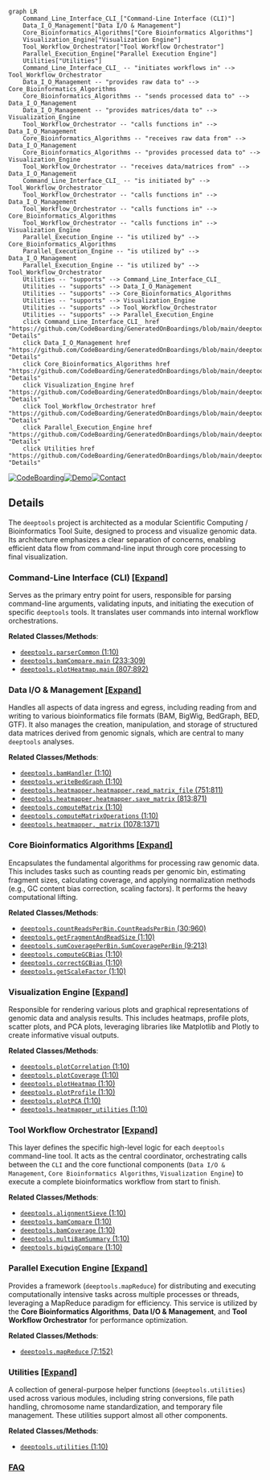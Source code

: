 ```mermaid
graph LR
    Command_Line_Interface_CLI_["Command-Line Interface (CLI)"]
    Data_I_O_Management["Data I/O & Management"]
    Core_Bioinformatics_Algorithms["Core Bioinformatics Algorithms"]
    Visualization_Engine["Visualization Engine"]
    Tool_Workflow_Orchestrator["Tool Workflow Orchestrator"]
    Parallel_Execution_Engine["Parallel Execution Engine"]
    Utilities["Utilities"]
    Command_Line_Interface_CLI_ -- "initiates workflows in" --> Tool_Workflow_Orchestrator
    Data_I_O_Management -- "provides raw data to" --> Core_Bioinformatics_Algorithms
    Core_Bioinformatics_Algorithms -- "sends processed data to" --> Data_I_O_Management
    Data_I_O_Management -- "provides matrices/data to" --> Visualization_Engine
    Tool_Workflow_Orchestrator -- "calls functions in" --> Data_I_O_Management
    Core_Bioinformatics_Algorithms -- "receives raw data from" --> Data_I_O_Management
    Core_Bioinformatics_Algorithms -- "provides processed data to" --> Visualization_Engine
    Tool_Workflow_Orchestrator -- "receives data/matrices from" --> Data_I_O_Management
    Command_Line_Interface_CLI_ -- "is initiated by" --> Tool_Workflow_Orchestrator
    Tool_Workflow_Orchestrator -- "calls functions in" --> Data_I_O_Management
    Tool_Workflow_Orchestrator -- "calls functions in" --> Core_Bioinformatics_Algorithms
    Tool_Workflow_Orchestrator -- "calls functions in" --> Visualization_Engine
    Parallel_Execution_Engine -- "is utilized by" --> Core_Bioinformatics_Algorithms
    Parallel_Execution_Engine -- "is utilized by" --> Data_I_O_Management
    Parallel_Execution_Engine -- "is utilized by" --> Tool_Workflow_Orchestrator
    Utilities -- "supports" --> Command_Line_Interface_CLI_
    Utilities -- "supports" --> Data_I_O_Management
    Utilities -- "supports" --> Core_Bioinformatics_Algorithms
    Utilities -- "supports" --> Visualization_Engine
    Utilities -- "supports" --> Tool_Workflow_Orchestrator
    Utilities -- "supports" --> Parallel_Execution_Engine
    click Command_Line_Interface_CLI_ href "https://github.com/CodeBoarding/GeneratedOnBoardings/blob/main/deeptools/Command_Line_Interface_CLI_.md" "Details"
    click Data_I_O_Management href "https://github.com/CodeBoarding/GeneratedOnBoardings/blob/main/deeptools/Data_I_O_Management.md" "Details"
    click Core_Bioinformatics_Algorithms href "https://github.com/CodeBoarding/GeneratedOnBoardings/blob/main/deeptools/Core_Bioinformatics_Algorithms.md" "Details"
    click Visualization_Engine href "https://github.com/CodeBoarding/GeneratedOnBoardings/blob/main/deeptools/Visualization_Engine.md" "Details"
    click Tool_Workflow_Orchestrator href "https://github.com/CodeBoarding/GeneratedOnBoardings/blob/main/deeptools/Tool_Workflow_Orchestrator.md" "Details"
    click Parallel_Execution_Engine href "https://github.com/CodeBoarding/GeneratedOnBoardings/blob/main/deeptools/Parallel_Execution_Engine.md" "Details"
    click Utilities href "https://github.com/CodeBoarding/GeneratedOnBoardings/blob/main/deeptools/Utilities.md" "Details"
```

[![CodeBoarding](https://img.shields.io/badge/Generated%20by-CodeBoarding-9cf?style=flat-square)](https://github.com/CodeBoarding/GeneratedOnBoardings)[![Demo](https://img.shields.io/badge/Try%20our-Demo-blue?style=flat-square)](https://www.codeboarding.org/demo)[![Contact](https://img.shields.io/badge/Contact%20us%20-%20contact@codeboarding.org-lightgrey?style=flat-square)](mailto:contact@codeboarding.org)

## Details

The `deeptools` project is architected as a modular Scientific Computing / Bioinformatics Tool Suite, designed to process and visualize genomic data. Its architecture emphasizes a clear separation of concerns, enabling efficient data flow from command-line input through core processing to final visualization.

### Command-Line Interface (CLI) [[Expand]](./Command_Line_Interface_CLI_.md)
Serves as the primary entry point for users, responsible for parsing command-line arguments, validating inputs, and initiating the execution of specific `deeptools` tools. It translates user commands into internal workflow orchestrations.


**Related Classes/Methods**:

- <a href="https://github.com/deeptools/deeptools/blob/master/deeptools/parserCommon.py#L1-L10" target="_blank" rel="noopener noreferrer">`deeptools.parserCommon` (1:10)</a>
- <a href="https://github.com/deeptools/deeptools/blob/master/deeptools/bamCompare.py#L233-L309" target="_blank" rel="noopener noreferrer">`deeptools.bamCompare.main` (233:309)</a>
- <a href="https://github.com/deeptools/deeptools/blob/master/deeptools/plotHeatmap.py#L807-L892" target="_blank" rel="noopener noreferrer">`deeptools.plotHeatmap.main` (807:892)</a>


### Data I/O & Management [[Expand]](./Data_I_O_Management.md)
Handles all aspects of data ingress and egress, including reading from and writing to various bioinformatics file formats (BAM, BigWig, BedGraph, BED, GTF). It also manages the creation, manipulation, and storage of structured data matrices derived from genomic signals, which are central to many `deeptools` analyses.


**Related Classes/Methods**:

- <a href="https://github.com/deeptools/deeptools/blob/master/deeptools/bamHandler.py#L1-L10" target="_blank" rel="noopener noreferrer">`deeptools.bamHandler` (1:10)</a>
- <a href="https://github.com/deeptools/deeptools/blob/master/deeptools/writeBedGraph.py#L1-L10" target="_blank" rel="noopener noreferrer">`deeptools.writeBedGraph` (1:10)</a>
- <a href="https://github.com/deeptools/deeptools/blob/master/deeptools/heatmapper.py#L751-L811" target="_blank" rel="noopener noreferrer">`deeptools.heatmapper.heatmapper.read_matrix_file` (751:811)</a>
- <a href="https://github.com/deeptools/deeptools/blob/master/deeptools/heatmapper.py#L813-L871" target="_blank" rel="noopener noreferrer">`deeptools.heatmapper.heatmapper.save_matrix` (813:871)</a>
- <a href="https://github.com/deeptools/deeptools/blob/master/deeptools/computeMatrix.py#L1-L10" target="_blank" rel="noopener noreferrer">`deeptools.computeMatrix` (1:10)</a>
- <a href="https://github.com/deeptools/deeptools/blob/master/deeptools/computeMatrixOperations.py#L1-L10" target="_blank" rel="noopener noreferrer">`deeptools.computeMatrixOperations` (1:10)</a>
- <a href="https://github.com/deeptools/deeptools/blob/master/deeptools/heatmapper.py#L1078-L1371" target="_blank" rel="noopener noreferrer">`deeptools.heatmapper._matrix` (1078:1371)</a>


### Core Bioinformatics Algorithms [[Expand]](./Core_Bioinformatics_Algorithms.md)
Encapsulates the fundamental algorithms for processing raw genomic data. This includes tasks such as counting reads per genomic bin, estimating fragment sizes, calculating coverage, and applying normalization methods (e.g., GC content bias correction, scaling factors). It performs the heavy computational lifting.


**Related Classes/Methods**:

- <a href="https://github.com/deeptools/deeptools/blob/master/deeptools/countReadsPerBin.py#L30-L960" target="_blank" rel="noopener noreferrer">`deeptools.countReadsPerBin.CountReadsPerBin` (30:960)</a>
- <a href="https://github.com/deeptools/deeptools/blob/master/deeptools/getFragmentAndReadSize.py#L1-L10" target="_blank" rel="noopener noreferrer">`deeptools.getFragmentAndReadSize` (1:10)</a>
- <a href="https://github.com/deeptools/deeptools/blob/master/deeptools/sumCoveragePerBin.py#L9-L213" target="_blank" rel="noopener noreferrer">`deeptools.sumCoveragePerBin.SumCoveragePerBin` (9:213)</a>
- <a href="https://github.com/deeptools/deeptools/blob/master/deeptools/computeGCBias.py#L1-L10" target="_blank" rel="noopener noreferrer">`deeptools.computeGCBias` (1:10)</a>
- <a href="https://github.com/deeptools/deeptools/blob/master/deeptools/correctGCBias.py#L1-L10" target="_blank" rel="noopener noreferrer">`deeptools.correctGCBias` (1:10)</a>
- <a href="https://github.com/deeptools/deeptools/blob/master/deeptools/getScaleFactor.py#L1-L10" target="_blank" rel="noopener noreferrer">`deeptools.getScaleFactor` (1:10)</a>


### Visualization Engine [[Expand]](./Visualization_Engine.md)
Responsible for rendering various plots and graphical representations of genomic data and analysis results. This includes heatmaps, profile plots, scatter plots, and PCA plots, leveraging libraries like Matplotlib and Plotly to create informative visual outputs.


**Related Classes/Methods**:

- <a href="https://github.com/deeptools/deeptools/blob/master/deeptools/plotCorrelation.py#L1-L10" target="_blank" rel="noopener noreferrer">`deeptools.plotCorrelation` (1:10)</a>
- <a href="https://github.com/deeptools/deeptools/blob/master/deeptools/plotCoverage.py#L1-L10" target="_blank" rel="noopener noreferrer">`deeptools.plotCoverage` (1:10)</a>
- <a href="https://github.com/deeptools/deeptools/blob/master/deeptools/plotHeatmap.py#L1-L10" target="_blank" rel="noopener noreferrer">`deeptools.plotHeatmap` (1:10)</a>
- <a href="https://github.com/deeptools/deeptools/blob/master/deeptools/plotProfile.py#L1-L10" target="_blank" rel="noopener noreferrer">`deeptools.plotProfile` (1:10)</a>
- <a href="https://github.com/deeptools/deeptools/blob/master/deeptools/plotPCA.py#L1-L10" target="_blank" rel="noopener noreferrer">`deeptools.plotPCA` (1:10)</a>
- <a href="https://github.com/deeptools/deeptools/blob/master/deeptools/heatmapper_utilities.py#L1-L10" target="_blank" rel="noopener noreferrer">`deeptools.heatmapper_utilities` (1:10)</a>


### Tool Workflow Orchestrator [[Expand]](./Tool_Workflow_Orchestrator.md)
This layer defines the specific high-level logic for each `deeptools` command-line tool. It acts as the central coordinator, orchestrating calls between the `CLI` and the core functional components (`Data I/O & Management`, `Core Bioinformatics Algorithms`, `Visualization Engine`) to execute a complete bioinformatics workflow from start to finish.


**Related Classes/Methods**:

- <a href="https://github.com/deeptools/deeptools/blob/master/deeptools/alignmentSieve.py#L1-L10" target="_blank" rel="noopener noreferrer">`deeptools.alignmentSieve` (1:10)</a>
- <a href="https://github.com/deeptools/deeptools/blob/master/deeptools/bamCompare.py#L1-L10" target="_blank" rel="noopener noreferrer">`deeptools.bamCompare` (1:10)</a>
- <a href="https://github.com/deeptools/deeptools/blob/master/deeptools/bamCoverage.py#L1-L10" target="_blank" rel="noopener noreferrer">`deeptools.bamCoverage` (1:10)</a>
- <a href="https://github.com/deeptools/deeptools/blob/master/deeptools/multiBamSummary.py#L1-L10" target="_blank" rel="noopener noreferrer">`deeptools.multiBamSummary` (1:10)</a>
- <a href="https://github.com/deeptools/deeptools/blob/master/deeptools/bigwigCompare.py#L1-L10" target="_blank" rel="noopener noreferrer">`deeptools.bigwigCompare` (1:10)</a>


### Parallel Execution Engine [[Expand]](./Parallel_Execution_Engine.md)
Provides a framework (`deeptools.mapReduce`) for distributing and executing computationally intensive tasks across multiple processes or threads, leveraging a MapReduce paradigm for efficiency. This service is utilized by the **Core Bioinformatics Algorithms**, **Data I/O & Management**, and **Tool Workflow Orchestrator** for performance optimization.


**Related Classes/Methods**:

- <a href="https://github.com/deeptools/deeptools/blob/master/deeptools/mapReduce.py#L7-L152" target="_blank" rel="noopener noreferrer">`deeptools.mapReduce` (7:152)</a>


### Utilities [[Expand]](./Utilities.md)
A collection of general-purpose helper functions (`deeptools.utilities`) used across various modules, including string conversions, file path handling, chromosome name standardization, and temporary file management. These utilities support almost all other components.


**Related Classes/Methods**:

- <a href="https://github.com/deeptools/deeptools/blob/master/deeptools/utilities.py#L1-L10" target="_blank" rel="noopener noreferrer">`deeptools.utilities` (1:10)</a>




### [FAQ](https://github.com/CodeBoarding/GeneratedOnBoardings/tree/main?tab=readme-ov-file#faq)